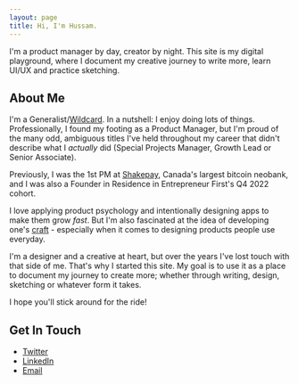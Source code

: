 ```yaml
---
layout: page
title: Hi, I'm Hussam.
---
```


<p class="message">
I'm a product manager by day, creator by night. This site is my digital playground, where I document my creative journey to write more, learn UI/UX and practice sketching.
</p>

## About Me

I'm a Generalist/[Wildcard](https://merki.ca/blog/what-is-a-wildcard-person). In a nutshell: I enjoy doing lots of things. Professionally, I found my footing as a Product Manager, but I'm proud of the many odd, ambiguous titles I've held throughout my career that didn't describe what I _actually_ did (Special Projects Manager, Growth Lead or Senior Associate).

Previously, I was the 1st PM at [Shakepay](https://shakepay.com/), Canada's largest bitcoin neobank, and I was also a Founder in Residence in Entrepreneur First's Q4 2022 cohort.

I love applying product psychology and intentionally designing apps to make them grow _fast_. But I'm also fascinated at the idea of developing one's [craft](https://paulstamatiou.com/craft/) - especially when it comes to designing products people use everyday.

I'm a designer and a creative at heart, but over the years I've lost touch with that side of me. That's why I started this site. My goal is to use it as a place to document my journey to create more; whether through writing, design, sketching or whatever form it takes.

I hope you'll stick around for the ride!

## Get In Touch

- [Twitter](https://www.twitter.com/hussamfyi)
- [LinkedIn](https://www.linkedin.com/in/hussamfyi)
- [Email](mailto:h@zaghal.ca)
